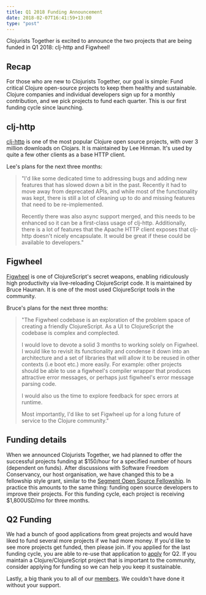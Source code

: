 ```yaml
---
title: Q1 2018 Funding Announcement
date: 2018-02-07T16:41:59+13:00
type: "post"
---
```


Clojurists Together is excited to announce the two projects that are being funded in Q1 2018: clj-http and Figwheel!

## Recap

For those who are new to Clojurists Together, our goal is simple: Fund critical Clojure open-source projects to keep them healthy and sustainable. Clojure companies and individual developers sign up for a monthly contribution, and we pick projects to fund each quarter. This is our first funding cycle since launching.

## clj-http

[clj-http](https://github.com/dakrone/clj-http) is one of the most popular Clojure open source projects, with over 3 million downloads on Clojars. It is maintained by Lee Hinman. It's used by quite a few other clients as a base HTTP client.

Lee's plans for the next three months:

> "I'd like some dedicated time to addressing bugs and adding new features that has slowed down a bit in the past. Recently it had to move away from deprecated APIs, and while most of the functionality was kept, there is still a lot of cleaning up to do and missing features that need to be re-implemented.
>
> Recently there was also async support merged, and this needs to be enhanced so it can be a first-class usage of clj-http. Additionally, there is a lot of features that the Apache HTTP client exposes that clj-http doesn't nicely encapsulate. It would be great if these could be available to developers."

## Figwheel

[Figwheel](https://github.com/bhauman/lein-figwheel) is one of ClojureScript's secret weapons, enabling ridiculously high productivity via live-reloading ClojureScript code. It is maintained by Bruce Hauman. It is one of the most used ClojureScript tools in the community.

Bruce's plans for the next three months:

> "The Figwheel codebase is an exploration of the problem space of creating a friendly ClojureScript. As a UI to ClojureScript the codebase is complex and complected.
>
> I would love to devote a solid 3 months to working solely on Figwheel. I would like to revisit its functionality and condense it down into an architecture and a set of libraries that will allow it to be reused in other contexts (i.e boot etc.) more easily. For example: other projects should be able to use a figwheel's compiler wrapper that produces attractive error messages, or perhaps just figwheel's error message parsing code.
>
> I would also us the time to explore feedback for spec errors at runtime.
>
> Most importantly, I'd like to set Figwheel up for a long future of service to the Clojure community."

## Funding details

When we announced Clojurists Together, we had planned to offer the successful projects funding at $150/hour for a specified number of hours (dependent on funds). After discussions with Software Freedom Conservancy, our host organisation, we have changed this to be a fellowship style grant, similar to the [Segment Open Source Fellowship](https://open.segment.com/fellowship). In practice this amounts to the same thing: funding open source developers to improve their projects. For this funding cycle, each project is receiving $1,800USD/mo for three months.

## Q2 Funding

We had a bunch of good applications from great projects and would have liked to fund several more projects if we had more money. If you'd like to see more projects get funded, then please join. If you applied for the last funding cycle, you are able to re-use that application to [apply](/open-source/) for Q2. If you maintain a Clojure/ClojureScript project that is important to the community, consider applying for funding so we can help you keep it sustainable.

Lastly, a big thank you to all of our [members](/members/). We couldn't have done it without your support.
